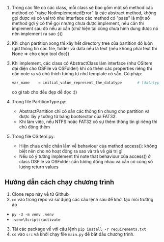 1. Trong các file có các class, mỗi class sẽ bao gồm một số method
    các method có "raise NotImplementedError" là các abstract method, không gọi được và có vai trò như interface
    các method có "pass" là một số method gợi ý có thể gọi nhưng chưa được implement, nếu cần thì implement sau đó nếu ai cần (chứ hiện tại cũng chưa hình dung được nó nên implement ra sao :)))

2. Khi chọn partition xong thì xây hết directory tree của partition đó luôn (giữ thông tin các file, folder và data nếu là text {nếu không phải text thì None => cho chọn tool đọc})

3. Khi implement, các class có AbstractClass làm interface (như OSItem đại diện cho OSFile và OSFolder) khi có thêm các properties riêng thì cần note ra và chú thích tương tự như template có sẵn. Cú pháp:
    ```python
    var_name    = initial_value_represent_the_datatype       # [datatype] chức năng
    ```

    có gì tab cho đều đẹp dễ đọc :))

4. Trong file PartitionType.py:
    - AbstractPartition chỉ có sẵn các thông tin chung cho partition và được lấy ý tưởng từ bảng bootsector của FAT32.
    - Khi làm việc, nếu NTFS hoặc FAT32 có sự thêm thông tin gì riêng thì chủ động thêm
 
5. Trong file OSItem.py:
    - Hiện chưa chắc chắn lắm về behaviour của method access(): không biết nên cho nó hoạt động ra sao và trả về giá trị gì
    - Nếu có ý tưởng implement thì note that behaviour của access() ở class OSFile và OSFolder cần tương đồng nhau và cần có cùng số lượng return values

## Hướng dẫn cách chạy chương trình
1. Clone repo này về từ Github
2. `cd` vào trong repo và sử dụng các câu lệnh sau để khởi tạo môi trường ảo
- `py -3 -m venv .venv`
- `.venv\Scripts\activate`
3. Tải các package về với câu lệnh `pip install -r requirements.txt`
4. `cd` vào `src` và khởi chạy file `main.py` để bắt đầu chương trình.